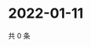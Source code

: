 # 2022-01-11

共 0 条

<!-- BEGIN WEIBO -->
<!-- 最后更新时间 Tue Jan 11 2022 04:08:35 GMT+0800 (China Standard Time) -->

<!-- END WEIBO -->
